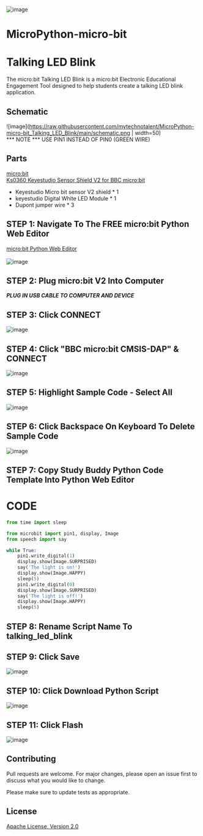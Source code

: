 ![image](https://raw.githubusercontent.com/mytechnotalent/MicroPython-micro-bit_Talking_LED_Blink/main/MicroPython-micro-bit%20Talking%20LED%20Blink.jpg)

# MicroPython-micro-bit
# Talking LED Blink
The micro:bit Talking LED Blink is a micro:bit Electronic Educational Engagement Tool designed to help students create a talking LED blink application.

## Schematic
![image](https://raw.githubusercontent.com/mytechnotalent/MicroPython-micro-bit_Talking_LED_Blink/main/schematic.png | width=50)<br>
*** NOTE *** USE PIN1 INSTEAD OF PIN0 (GREEN WIRE)

## Parts
[micro:bit](https://microbit.org/buy/?location=US&version=microbitV2)<br>
[Ks0360 Keyestudio Sensor Shield V2 for BBC micro:bit](https://www.amazon.com/gp/product/B08H7VSLZH/)<br>
* Keyestudio Micro bit sensor V2 shield * 1
* keyestudio Digital White LED Module * 1
* Dupont jumper wire * 3

## STEP 1: Navigate To The FREE micro:bit Python Web Editor
[micro:bit Python Web Editor](https://python.microbit.org/v/beta)<br><br>
![image](https://raw.githubusercontent.com/mytechnotalent/MicroPython-micro-bit_Talking_LED_Blink/main/STEP%201.png)

## STEP 2: Plug micro:bit V2 Into Computer
***PLUG IN USB CABLE TO COMPUTER AND DEVICE***

## STEP 3: Click CONNECT
![image](https://raw.githubusercontent.com/mytechnotalent/MicroPython-micro-bit_Talking_LED_Blink/main/STEP%203.png)

## STEP 4: Click "BBC micro:bit CMSIS-DAP" & CONNECT
![image](https://raw.githubusercontent.com/mytechnotalent/MicroPython-micro-bit_Talking_LED_Blink/main/STEP%204.png)

## STEP 5: Highlight Sample Code - Select All
![image](https://raw.githubusercontent.com/mytechnotalent/MicroPython-micro-bit_Talking_LED_Blink/main/STEP%205.png)

## STEP 6: Click Backspace On Keyboard To Delete Sample Code
![image](https://raw.githubusercontent.com/mytechnotalent/MicroPython-micro-bit_Talking_LED_Blink/main/STEP%206.png)

## STEP 7: Copy Study Buddy Python Code Template Into Python Web Editor

# CODE
```python
from time import sleep

from microbit import pin1, display, Image
from speech import say

while True:
    pin1.write_digital(1)
    display.show(Image.SURPRISED)
    say('The light is on!')
    display.show(Image.HAPPY)
    sleep(5)
    pin1.write_digital(0)
    display.show(Image.SURPRISED)
    say('The light is off!')
    display.show(Image.HAPPY)
    sleep(5)
```


## STEP 8: Rename Script Name To talking_led_blink

## STEP 9: Click Save
![image](https://raw.githubusercontent.com/mytechnotalent/MicroPython-micro-bit_Talking_LED_Blink/main/STEP%209.png)

## STEP 10: Click Download Python Script
![image](https://raw.githubusercontent.com/mytechnotalent/MicroPython-micro-bit_Talking_LED_Blink/main/STEP%2010.png)

## STEP 11: Click Flash
![image](https://raw.githubusercontent.com/mytechnotalent/MicroPython-micro-bit_Talking_LED_Blink/main/STEP%2011.png)

## Contributing
Pull requests are welcome. For major changes, please open an issue first to discuss what you would like to change.

Please make sure to update tests as appropriate.

## License
[Apache License, Version 2.0](https://www.apache.org/licenses/LICENSE-2.0)
